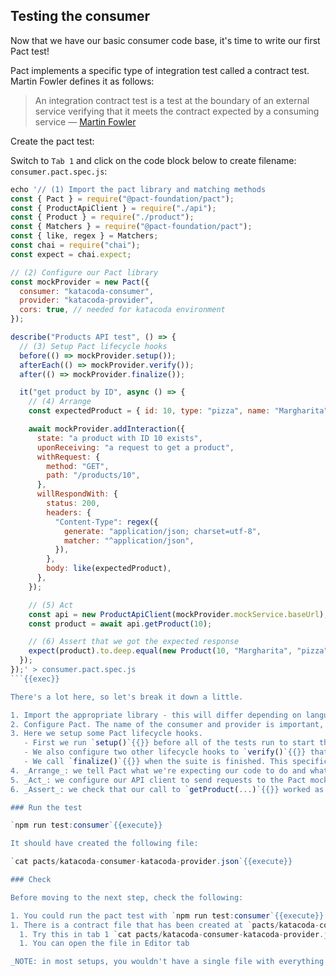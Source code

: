 ## Testing the consumer

Now that we have our basic consumer code base, it's time to write our first Pact test!

Pact implements a specific type of integration test called a contract test. Martin Fowler defines it as follows:

> An integration contract test is a test at the boundary of an external service verifying that it meets the contract expected by a consuming service — [Martin Fowler](https://martinfowler.com/bliki/IntegrationContractTest.html)

Create the pact test:

Switch to `Tab 1` and click on the code block below to create filename: `consumer.pact.spec.js`:

```js
echo '// (1) Import the pact library and matching methods
const { Pact } = require("@pact-foundation/pact");
const { ProductApiClient } = require("./api");
const { Product } = require("./product");
const { Matchers } = require("@pact-foundation/pact");
const { like, regex } = Matchers;
const chai = require("chai");
const expect = chai.expect;

// (2) Configure our Pact library
const mockProvider = new Pact({
  consumer: "katacoda-consumer",
  provider: "katacoda-provider",
  cors: true, // needed for katacoda environment
});

describe("Products API test", () => {
  // (3) Setup Pact lifecycle hooks
  before(() => mockProvider.setup());
  afterEach(() => mockProvider.verify());
  after(() => mockProvider.finalize());

  it("get product by ID", async () => {
    // (4) Arrange
    const expectedProduct = { id: 10, type: "pizza", name: "Margharita" };

    await mockProvider.addInteraction({
      state: "a product with ID 10 exists",
      uponReceiving: "a request to get a product",
      withRequest: {
        method: "GET",
        path: "/products/10",
      },
      willRespondWith: {
        status: 200,
        headers: {
          "Content-Type": regex({
            generate: "application/json; charset=utf-8",
            matcher: "^application/json",
          }),
        },
        body: like(expectedProduct),
      },
    });

    // (5) Act
    const api = new ProductApiClient(mockProvider.mockService.baseUrl);
    const product = await api.getProduct(10);

    // (6) Assert that we got the expected response
    expect(product).to.deep.equal(new Product(10, "Margharita", "pizza"));
  });
});' > consumer.pact.spec.js
```{{exec}}

There's a lot here, so let's break it down a little.

1. Import the appropriate library - this will differ depending on language
2. Configure Pact. The name of the consumer and provider is important, as it uniquely identifies the applications in Pactflow
3. Here we setup some Pact lifecycle hooks. 
   - First we run `setup()`{{}} before all of the tests run to start the Pact runtime). 
   - We also configure two other lifecycle hooks to `verify()`{{}} that the test was successful and write out the pact file 
   - We call `finalize()`{{}} when the suite is finished. This specific step will vary depending on which language you use
4. _Arrange_: we tell Pact what we're expecting our code to do and what we expect the provider to return when we do it
5. _Act_: we configure our API client to send requests to the Pact mock service (instead of the real provider) and we execute the call to the API
6. _Assert_: we check that our call to `getProduct(...)`{{}} worked as expected. This should just do what a regular unit test of this method does.

### Run the test

`npm run test:consumer`{{execute}}

It should have created the following file:

`cat pacts/katacoda-consumer-katacoda-provider.json`{{execute}}

### Check

Before moving to the next step, check the following:

1. You could run the pact test with `npm run test:consumer`{{execute}}
1. There is a contract file that has been created at `pacts/katacoda-consumer-katacoda-provider.json`
  1. Try this in tab 1 `cat pacts/katacoda-consumer-katacoda-provider.json | jq .`{{execute}}
  1. You can open the file in Editor tab

_NOTE: in most setups, you wouldn't have a single file with everything in it, but for the purposes of keeping this workshop simple, we have a single test file that does it all._